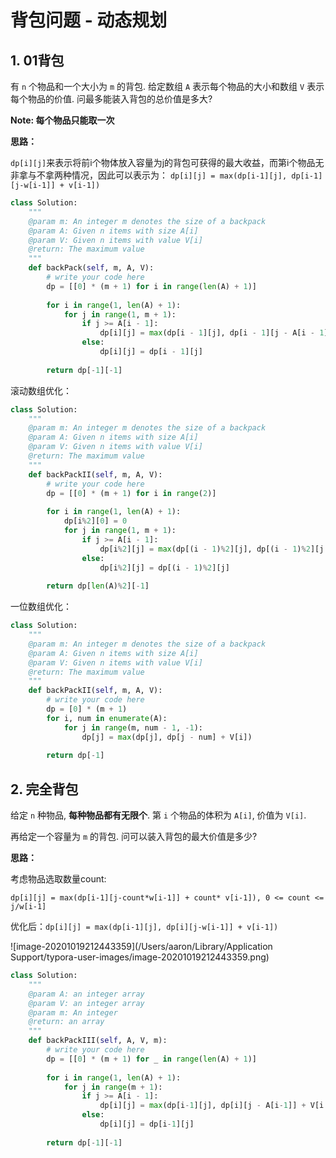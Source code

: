 # 背包问题 - 动态规划

## 1. 01背包

有 `n` 个物品和一个大小为 `m` 的背包. 给定数组 `A` 表示每个物品的大小和数组 `V` 表示每个物品的价值. 问最多能装入背包的总价值是多大?

**Note: 每个物品只能取一次**

**思路：**

`dp[i][j]`来表示将前i个物体放入容量为j的背包可获得的最大收益，而第i个物品无非拿与不拿两种情况，因此可以表示为：
`dp[i][j] = max(dp[i-1][j], dp[i-1][j-w[i-1]] + v[i-1])`

```python
class Solution:
    """
    @param m: An integer m denotes the size of a backpack
    @param A: Given n items with size A[i]
    @param V: Given n items with value V[i]
    @return: The maximum value
    """
    def backPack(self, m, A, V):
        # write your code here
        dp = [[0] * (m + 1) for i in range(len(A) + 1)]
        
        for i in range(1, len(A) + 1):
            for j in range(1, m + 1):
                if j >= A[i - 1]:
                    dp[i][j] = max(dp[i - 1][j], dp[i - 1][j - A[i - 1]] + V[i - 1])
                else:
                    dp[i][j] = dp[i - 1][j]
                    
        return dp[-1][-1]
```

滚动数组优化：

```python
class Solution:
    """
    @param m: An integer m denotes the size of a backpack
    @param A: Given n items with size A[i]
    @param V: Given n items with value V[i]
    @return: The maximum value
    """
    def backPackII(self, m, A, V):
        # write your code here
        dp = [[0] * (m + 1) for i in range(2)]
        
        for i in range(1, len(A) + 1):
            dp[i%2][0] = 0
            for j in range(1, m + 1):
                if j >= A[i - 1]:
                    dp[i%2][j] = max(dp[(i - 1)%2][j], dp[(i - 1)%2][j - A[i - 1]] + V[i - 1])
                else:
                    dp[i%2][j] = dp[(i - 1)%2][j]
                    
        return dp[len(A)%2][-1]
```

一位数组优化：

```python
class Solution:
    """
    @param m: An integer m denotes the size of a backpack
    @param A: Given n items with size A[i]
    @param V: Given n items with value V[i]
    @return: The maximum value
    """
    def backPackII(self, m, A, V):
        # write your code here
        dp = [0] * (m + 1)
        for i, num in enumerate(A):
            for j in range(m, num - 1, -1):
                dp[j] = max(dp[j], dp[j - num] + V[i])
                    
        return dp[-1]
```



## 2. 完全背包

给定 `n` 种物品, **每种物品都有无限个**. 第 `i` 个物品的体积为 `A[i]`, 价值为 `V[i]`.

再给定一个容量为 `m` 的背包. 问可以装入背包的最大价值是多少?

**思路：**

考虑物品选取数量count: 

`dp[i][j] = max(dp[i-1][j-count*w[i-1]] + count* v[i-1]), 0 <= count <= j/w[i-1]` 

优化后：`dp[i][j] = max(dp[i-1][j], dp[i][j-w[i-1]] + v[i-1])`

![image-20201019212443359](/Users/aaron/Library/Application Support/typora-user-images/image-20201019212443359.png)

```python
class Solution:
    """
    @param A: an integer array
    @param V: an integer array
    @param m: An integer
    @return: an array
    """
    def backPackIII(self, A, V, m):
        # write your code here
        dp = [[0] * (m + 1) for _ in range(len(A) + 1)]
        
        for i in range(1, len(A) + 1):
            for j in range(m + 1):
                if j >= A[i - 1]:
                    dp[i][j] = max(dp[i-1][j], dp[i][j - A[i-1]] + V[i - 1])
                else:
                    dp[i][j] = dp[i-1][j]
                    
        return dp[-1][-1]
```

